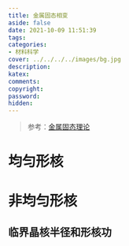 ```yaml
---
title: 金属固态相变
aside: false
date: 2021-10-09 11:51:39
tags:
categories:
- 材料科学
cover: ../../../../images/bg.jpg
description:
katex:
comments:
copyright:
password:
hidden: 
---
```


> 参考：[金属固态理论](http://gr.xjtu.edu.cn/c/document_library/get_file?folderId=2424015&name=DLFE-130013.pdf)

# 均匀形核

# 非均匀形核

## 临界晶核半径和形核功

